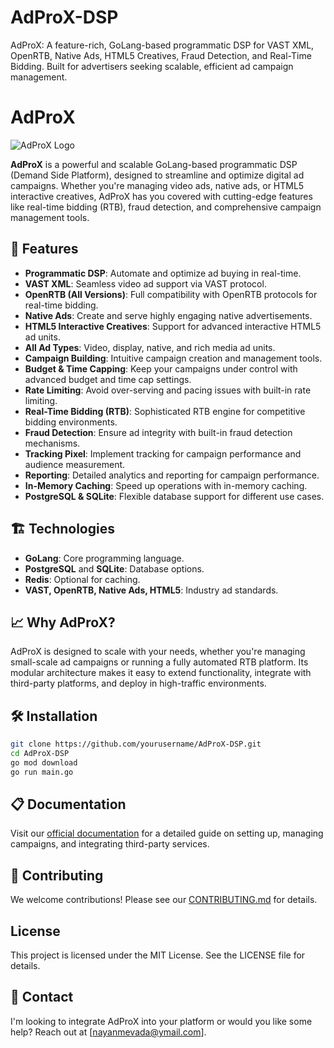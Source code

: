 # AdProX-DSP
AdProX: A feature-rich, GoLang-based programmatic DSP for VAST XML, OpenRTB, Native Ads, HTML5 Creatives, Fraud Detection, and Real-Time Bidding. Built for advertisers seeking scalable, efficient ad campaign management.

# AdProX

![AdProX Logo](link-to-your-logo)

**AdProX** is a powerful and scalable GoLang-based programmatic DSP (Demand Side Platform), designed to streamline and optimize digital ad campaigns. Whether you're managing video ads, native ads, or HTML5 interactive creatives, AdProX has you covered with cutting-edge features like real-time bidding (RTB), fraud detection, and comprehensive campaign management tools.

## 🚀 Features

- **Programmatic DSP**: Automate and optimize ad buying in real-time.
- **VAST XML**: Seamless video ad support via VAST protocol.
- **OpenRTB (All Versions)**: Full compatibility with OpenRTB protocols for real-time bidding.
- **Native Ads**: Create and serve highly engaging native advertisements.
- **HTML5 Interactive Creatives**: Support for advanced interactive HTML5 ad units.
- **All Ad Types**: Video, display, native, and rich media ad units.
- **Campaign Building**: Intuitive campaign creation and management tools.
- **Budget & Time Capping**: Keep your campaigns under control with advanced budget and time cap settings.
- **Rate Limiting**: Avoid over-serving and pacing issues with built-in rate limiting.
- **Real-Time Bidding (RTB)**: Sophisticated RTB engine for competitive bidding environments.
- **Fraud Detection**: Ensure ad integrity with built-in fraud detection mechanisms.
- **Tracking Pixel**: Implement tracking for campaign performance and audience measurement.
- **Reporting**: Detailed analytics and reporting for campaign performance.
- **In-Memory Caching**: Speed up operations with in-memory caching.
- **PostgreSQL & SQLite**: Flexible database support for different use cases.

## 🏗️ Technologies

- **GoLang**: Core programming language.
- **PostgreSQL** and **SQLite**: Database options.
- **Redis**: Optional for caching.
- **VAST, OpenRTB, Native Ads, HTML5**: Industry ad standards.

## 📈 Why AdProX?

AdProX is designed to scale with your needs, whether you're managing small-scale ad campaigns or running a fully automated RTB platform. Its modular architecture makes it easy to extend functionality, integrate with third-party platforms, and deploy in high-traffic environments.

## 🛠️ Installation

```bash
git clone https://github.com/yourusername/AdProX-DSP.git
cd AdProX-DSP
go mod download
go run main.go
```

## 📋 Documentation
Visit our [official documentation](https://github.com/nayan9229/AdProX-DSP/edit/main/README.md) for a detailed guide on setting up, managing campaigns, and integrating third-party services.

## 🙌 Contributing
We welcome contributions! Please see our [CONTRIBUTING.md](https://raw.githubusercontent.com/nayan9229/AdProX-DSP/main/LICENSE) for details.

## License
This project is licensed under the MIT License. See the LICENSE file for details.

## 🤝 Contact
I'm looking to integrate AdProX into your platform or would you like some help? Reach out at [nayanmevada@ymail.com].


